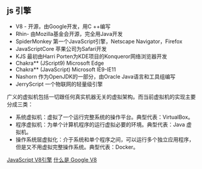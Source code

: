 
## js 引擎
* V8 - 开源，由Google开发，用C ++编写
* Rhin- 由Mozilla基金会开源，完全用Java开发
* SpiderMonkey 第一个JavaScript引擎，Netscape Navigator，Firefox
* JavaScriptCore 苹果公司为Safari开发
* KJS 最初由Harri Porten为KDE项目的Konqueror网络浏览器开发
* Chakra** (JScript9) Microsoft Edge
* Chakra** (JavaScript) Microsoft IE9-IE11
* Nashorn 作为OpenJDK的一部分，由Oracle Java语言和工具组编写
* JerryScript 一个物联网的轻量级引擎

广义的虚拟机包括一切跟任何真实机器无关的虚拟架构。而当前虚拟机的实现主要分成三类：
* 系统虚拟机：虚拟了一个运行完整系统的操作平台。典型代表：VirtualBox。
* 程序虚拟机：为单个计算机程序的运行虚拟必要的环境。典型代表：Java 虚拟机。
* 操作系统层虚拟化：介于系统和单个程序之间，可以运行多个独立应用程序，但是又不用虚拟完整操作系统。典型代表：Docker。

[JavaScript V8引擎](https://www.jianshu.com/p/81f6ded64ab2)
[什么是 Google V8](https://www.jianshu.com/p/906eafb41ea6)